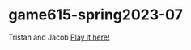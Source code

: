 # game615-spring2023-07
Tristan and Jacob
[Play it here!](https://tasallin.github.io/game615-spring2023-07/play)
